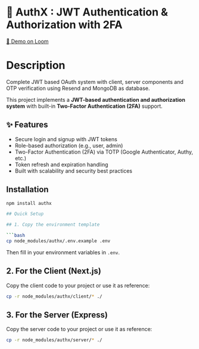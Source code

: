 # 🔐 AuthX : JWT Authentication & Authorization with 2FA  

[🎥 Demo on Loom](https://www.loom.com/share/9fd1e498fadf44daa73dcc3c2ef72fde)  

# Description

Complete JWT based OAuth system with client, server components and OTP verification using Resend and MongoDB as database.

This project implements a **JWT-based authentication and authorization system** with built-in **Two-Factor Authentication (2FA)** support.  

## ✨ Features  
- Secure login and signup with JWT tokens  
- Role-based authorization (e.g., user, admin)  
- Two-Factor Authentication (2FA) via TOTP (Google Authenticator, Authy, etc.)  
- Token refresh and expiration handling  
- Built with scalability and security best practices  


## Installation

```bash
npm install authx

## Quick Setup

## 1. Copy the environment template

```bash
cp node_modules/authx/.env.example .env
```

Then fill in your environment variables in `.env`.

## 2. For the Client (Next.js)

Copy the client code to your project or use it as reference:

```bash
cp -r node_modules/authx/client/* ./
```

## 3. For the Server (Express)

Copy the server code to your project or use it as reference:

```bash
cp -r node_modules/authx/server/* ./
```


